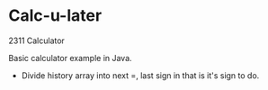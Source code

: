 # Calc-u-later
2311 Calculator

Basic calculator example in Java.


- Divide history array into next =, last sign in that is it's sign to do. 